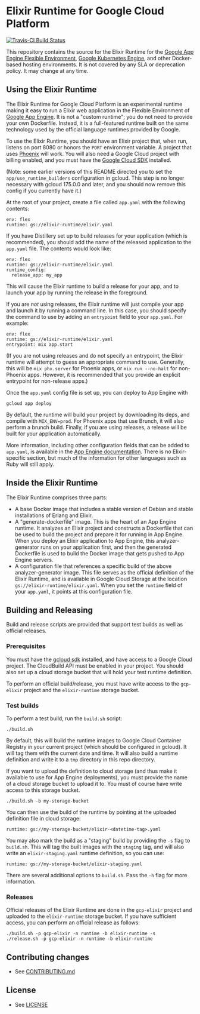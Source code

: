 # Elixir Runtime for Google Cloud Platform

[![Travis-CI Build Status](https://travis-ci.org/GoogleCloudPlatform/elixir-runtime.svg)](https://travis-ci.org/GoogleCloudPlatform/elixir-runtime/)

This repository contains the source for the Elixir Runtime for the
[Google App Engine Flexible Environment](https://cloud.google.com/appengine/docs/flexible/),
[Google Kubernetes Engine](https://cloud.google.com/kubernetes-engine),
and other Docker-based hosting environments.
It is not covered by any SLA or deprecation policy. It may change at any time.

## Using the Elixir Runtime

The Elixir Runtime for Google Cloud Platform is an experimental runtime making
it easy to run a Elixir web application in the Flexible Environment of
[Google App Engine](https://cloud.google.com/appengine/). It is not a
"custom runtime"; you do not need to provide your own Dockerfile. Instead, it
is a full-featured runtime built on the same technology used by the official
language runtimes provided by Google.

To use the Elixir Runtime, you should have an Elixir project that, when run,
listens on port 8080 or honors the `PORT` environment variable. A project
that uses [Phoenix](http://phoenixframework.org/) will work. You will also
need a Google Cloud project with billing enabled, and you must have the
[Google Cloud SDK](https://cloud.google.com/sdk/) installed.

(Note: some earlier versions of this README directed you to set the
`app/use_runtime_builders` configuration in gcloud. This step is no longer
necessary with gcloud 175.0.0 and later, and you should now remove this config
if you currently have it.)

At the root of your project, create a file called `app.yaml` with the following
contents:

    env: flex
    runtime: gs://elixir-runtime/elixir.yaml

If you have Distillery set up to build releases for your application (which is
recommended), you should add the name of the released application to the
`app.yaml` file. The contents would look like:

    env: flex
    runtime: gs://elixir-runtime/elixir.yaml
    runtime_config:
      release_app: my_app

This will cause the Elixir runtime to build a release for your app, and to
launch your app by running the release in the foreground.

If you are _not_ using releases, the Elixir runtime will just compile your app
and launch it by running a command line. In this case, you should specify the
command to use by adding an `entrypoint` field to your `app.yaml`. For example:

    env: flex
    runtime: gs://elixir-runtime/elixir.yaml
    entrypoint: mix app.start

(If you are not using releases and do not specify an entrypoint, the Elixir
runtime will attempt to guess an appropriate command to use. Generally, this
will be `mix phx.server` for Phoenix apps, or `mix run --no-halt` for
non-Phoenix apps. However, it is recommended that you provide an explicit
entrypoint for non-release apps.)

Once the `app.yaml` config file is set up, you can deploy to App Engine with

    gcloud app deploy

By default, the runtime will build your project by downloading its deps, and
compile with `MIX_ENV=prod`. For Phoenix apps that use Brunch, it will also
perform a brunch build. Finally, if you are using releases, a release will be
built for your application automatically.

More information, including other configuration fields that can be added to
`app.yaml`, is available in the
[App Engine documentation](https://cloud.google.com/appengine/docs/flexible/).
There is no Elixir-specific section, but much of the information for other
languages such as Ruby will still apply.

## Inside the Elixir Runtime

The Elixir Runtime comprises three parts:

* A base Docker image that includes a stable version of Debian and stable
  installations of Erlang and Elixir.
* A "generate-dockerfile" image. This is the heart of an App Engine runtime.
  It analyzes an Elixir project and constructs a Dockerfile that can be used
  to build the project and prepare it for running in App Engine. When you
  deploy an Elixir application to App Engine, this analyzer-generator runs on
  your application first, and then the generated Dockerfile is used to build
  the Docker image that gets pushed to App Engine servers.
* A configuration file that references a specific build of the above
  analyzer-generator image. This file serves as the official definition of
  the Elixir Runtime, and is available in Google Cloud Storage at the location
  `gs://elixir-runtime/elixir.yaml`. When you set the `runtime` field of your
  `app.yaml`, it points at this configuration file.

## Building and Releasing

Build and release scripts are provided that support test builds as well as
official releases.

### Prerequisites

You must have the [gcloud sdk](https://cloud.google.com/sdk/) installed, and
have access to a Google Cloud project. The CloudBuild API must be enabled in
your project. You should also set up a cloud storage bucket that will hold
your test runtime definition.

To perform an official build/release, you must have write access to the
`gcp-elixir` project and the `elixir-runtime` storage bucket.

### Test builds

To perform a test build, run the `build.sh` script:

    ./build.sh

By default, this will build the runtime images to Google Cloud Container
Registry in your current project (which should be configured in gcloud). It
will tag them with the current date and time. It will also build a runtime
definition and write it to a `tmp` directory in this repo directory.

If you want to upload the definition to cloud storage (and thus make it
available to use for App Engine deployments), you must provide the name of
a cloud storage bucket to upload it to. You must of course have write access
to this storage bucket.

    ./build.sh -b my-storage-bucket

You can then use the build of the runtime by pointing at the uploaded
definition file in cloud storage:

    runtime: gs://my-storage-bucket/elixir-<datetime-tag>.yaml

You may also mark the build as a "staging" build by providing the `-s` flag
to `build.sh`. This will tag the built images with the `staging` tag, and will
also write an `elixir-staging.yaml` runtime definition, so you can use:

    runtime: gs://my-storage-bucket/elixir-staging.yaml

There are several additional options to `build.sh`. Pass the `-h` flag for
more information.

### Releases

Official releases of the Elixir Runtime are done in the `gcp-elixir` project
and uploaded to the `elixir-runtime` storage bucket. If you have sufficient
access, you can perform an official release as follows:

    ./build.sh -p gcp-elixir -n runtime -b elixir-runtime -s
    ./release.sh -p gcp-elixir -n runtime -b elixir-runtime

## Contributing changes

* See [CONTRIBUTING.md](CONTRIBUTING.md)

## License

* See [LICENSE](LICENSE)
